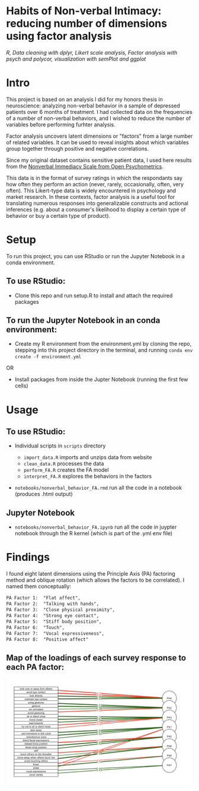 # Habits of Non-verbal Intimacy: reducing number of dimensions using factor analysis

*R, Data cleaning with dplyr, Likert scale analysis, Factor analysis with psych and polycor, visualization with semPlot and ggplot*

# Intro

This project is based on an analysis I did for my honors thesis in neuroscience: analyzing non-verbal behavior in a sample of depressed patients over 6 months of treatment. I had collected data on the frequencies of a number of non-verbal behaviors, and I wished to reduce the number of variables before performing furhter analysis. 

Factor analysis uncovers latent dimensions or "factors" from a large number of related variables. It can be used to reveal insights about which variables group together through positive and negative correlations. 

Since my original dataset contains sensitive patient data, I used here results from the [Nonverbal Immediacy Scale from Open Psychometrics](https://openpsychometrics.org/tests/NIS/).

This data is in the format of survey ratings in which the respondants say how often they perform an action (never, rarely, occasionally, often, very often). This Likert-type data is widely encountered in psychology and market research. In these contexts, factor analysis is a useful tool for translating numerous responses into generalizable constructs and actional inferences (e.g. about a consumer's likelihood to display a certain type of behavior or buy a certain type of product).

# Setup

To run this project, you can use RStudio or run the Jupyter Notebook in a conda environment.


## To use RStudio:
- Clone this repo and run setup.R to install and attach the required packages

## To run the Jupyter Notebook in an conda environment: 
- Create my R environment from the environment.yml by cloning the repo, stepping into this project directory in the terminal, and running `conda env create -f environment.yml`

OR

- Install packages from inside the Jupter Notebook (running the first few cells) 

# Usage

## To use RStudio:
- Individual scripts in `scripts` directory
    - `import_data.R` imports and unzips data from website
    - `clean_data.R` processes the data
    - `perform_FA.R` creates the FA model
    - `interpret_FA.R` explores the behaviors in the factors

- `notebooks/nonverbal_behavior_FA.rmd` run all the code in a notebook (produces .html output)

## Jupyter Notebook
- `notebooks/nonverbal_behavior_FA.ipynb` run all the code in juypter notebook through the R kernel (which is part of the .yml env file)

# Findings

I found eight latent dimensions using the Principle Axis (PA) factoring method and oblique rotation (which allows the factors to be correlated). I named them conceptually:

    PA Factor 1:  "Flat affect", 
    PA Factor 2:  "Talking with hands", 
    PA Factor 3:  "Close physical proximity", 
    PA Factor 4:  "Strong eye contact", 
    PA Factor 5:  "Stiff body position", 
    PA Factor 6:  "Touch", 
    PA Factor 7:  "Vocal expressiveness", 
    PA Factor 8:  "Positive affect"

## Map of the loadings of each survey response to each PA factor:
![loadings_plot.png](img/loadings_plot.png)